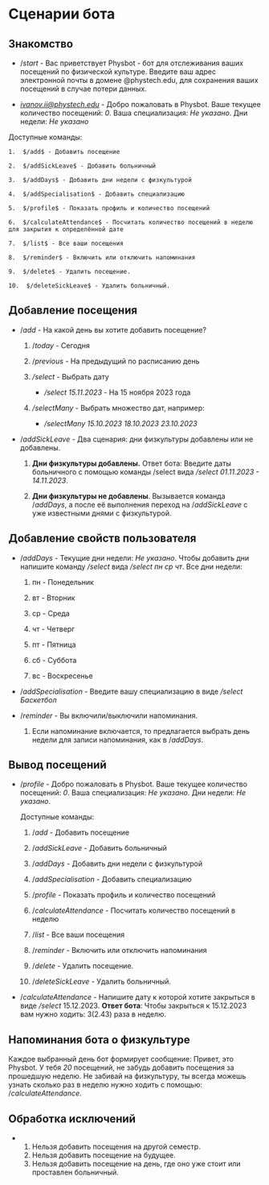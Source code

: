 # Сценарии бота

## Знакомство

-   $/start$ - Вас приветствует Physbot - бот для отслеживания ваших
    посещений по физической культуре. Введите ваш адрес электронной
    почты в домене \@phystech.edu, для сохранения ваших посещений в
    случае потери данных.

-   *ivanov.ii@phystech.edu* - Добро пожаловать в Physbot.
  Ваше текущее количество посещений: *0*.
  Ваша специализация: *Не указано*.
  Дни недели: *Не указано*

  Доступные команды:

    1.  $/add$ - Добавить посещение

    2.  $/addSickLeave$ - Добавить больничный

    3.  $/addDays$ - Добавить дни недели с физкультурой

    4.  $/addSpecialisation$ - Добавить специализацию

    5.  $/profile$ - Показать профиль и количество посещений

    6.  $/calculateAttendance$ - Посчитать количество посещений в неделю для закрытия к определённой дате

    7.  $/list$ - Все ваши посещения

    8.  $/reminder$ - Включить или отключить напоминания

    9.  $/delete$ - Удалить посещение.

    10.  $/deleteSickLeave$ - Удалить больничный.


## Добавление посещения

-   $/add$ - На какой день вы хотите добавить посещение?

    1.  $/today$ - Сегодня

    2.  $/previous$ - На предыдущий по расписанию день

    3.  */select* - Выбрать дату

        -   */select 15.11.2023* - На 15 ноября 2023 года

    4. */selectMany* - Выбрать множество дат, например:
        -   */selectMany 15.10.2023 18.10.2023 23.10.2023*

-   $/addSickLeave$ - Два сценария: дни физкультуры добавлены или не
    добавлены.

    1.  **Дни физкультуры добавлены.** Ответ бота: Введите даты
        больничного с помощью команды /select вида */select
        01.11.2023 - 14.11.2023*.

    2.  **Дни физкультуры не добавлены**. Вызывается команда $/addDays$,
        а после её выполнения переход на $/addSickLeave$ с уже
        известными днями с физкультурой.

## Добавление свойств пользователя

-   $/addDays$ - Текущие дни недели: *Не указано*. Чтобы добавить дни
    напишите команду */select* вида */select пн ср чт*. Все дни недели:

    1.  пн - Понедельник

    2.  вт - Вторник

    3.  ср - Среда

    4.  чт - Четверг

    5.  пт - Пятница

    6.  сб - Суббота

    7.  вс - Воскресенье

-   $/addSpecialisation$ - Введите вашу специализацию в виде */select
    Баскетбол*

-   $/reminder$ - Вы включили/выключили напоминания.
    
    1.  Если напоминание включается, то предлагается выбрать день недели для записи напоминания, как в $/addDays$.

## Вывод посещений

-   $/profile$ - 
    Добро пожаловать в Physbot. 
    Ваше текущее количество посещений: *0*. 
    Ваша специализация: *Не указано*. 
    Дни недели: *Не указано*.
    
    Доступные команды:

    1.  $/add$ - Добавить посещение

    2.  $/addSickLeave$ - Добавить больничный

    3.  $/addDays$ - Добавить дни недели с физкультурой

    4.  $/addSpecialisation$ - Добавить специализацию

    5.  $/profile$ - Показать профиль и количество посещений

    6.  $/calculateAttendance$ - Посчитать количество посещений в неделю

    7.  $/list$ - Все ваши посещения

    8.  $/reminder$ - Включить или отключить напоминания

    9.  $/delete$ - Удалить посещение.

    10.  $/deleteSickLeave$ - Удалить больничный.

-   $/calculateAttendance$ - Напишите дату к которой хотите закрыться в
    виде */select* $15.12.2023$. **Ответ бота**: Чтобы закрыться к
    $15.12.2023$ вам нужно ходить: $3 (2.43)$ раза в неделю.

## Напоминания бота о физкультуре

Каждое выбранный день бот формирует сообщение: Привет, это Physbot. У тебя
*20* посещений, не забудь добавить посещения за прошедшую неделю. Не
забивай на физкультуру, ты всегда можешь узнать сколько раз в неделю
нужно ходить с помощью: $/calculateAttendance$. 


## Обработка исключений
-   1. Нельзя добавить посещения на другой семестр.
    2. Нельзя добавить посещение на будущее.
    3. Нельзя добавить посещение на день, где оно уже стоит или проставлен больничный.